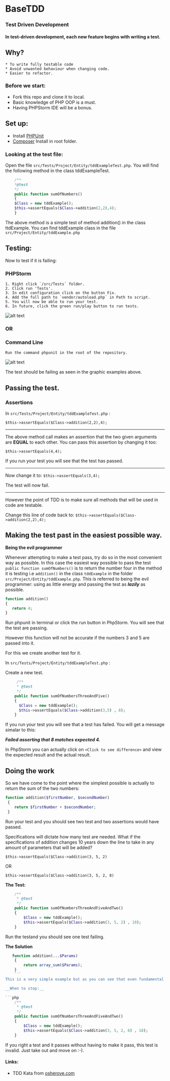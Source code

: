 # BaseTDD
### Test Driven Development
#### In test-driven development, each new feature begins with writing a test.

## Why?
    * To write fully testable code
    * Avoid unwanted behaviour when changing code.
    * Easier to refactor.
    
### Before we start:

* Fork this repo and clone it to local.
* Basic knowledge of PHP OOP is a must.
* Having PHPStorm IDE will be a bonus.

## Set up:
* Install [PHPUnit](https://phpunit.de/getting-started.html)
* [Composer](https://getcomposer.org/doc/00-intro.md) Install in root folder.

### Looking at the test file:

Open the file `src/Tests/Project/Entity/tddExampleTest.php`.
You will find the following method in the class tddExampleTest.

```php
    /**
    *@test
    */
    public function sumOfNumbers()
    {
    $Class = new tddExample();
    $this->assertEquals($Class->addition(2,2),4);
    }
```

The above method is a simple test of method addition() in the class ttdExample. 
You can find tddExample class in the file `src/Project/Entity/tddExample.php`

## Testing:
Now to test if it is failing:
### PHPStorm
    1. Right click `/src/Tests` folder.
    2. Click run 'Tests'.
    3. In edit configuration click on the button Fix.
    4. Add the full path to `vendor/autoload.php` in Path to script.
    5. You will now be able to run your test.
    6. In future, click the green run/play button to run tests. 
    
![alt text](misc/phpstorm.gif "Run tests in PHPStorm")
### OR

### Command Line
`Run the command phpunit in the root of the repository.`

![alt text](misc/phpcmd.png "phpunit tests in cmd")

The test should be failing as seen in the graphic examples above.

## Passing the test.

### Assertions
In `src/Tests/Project/Entity/tddExampleTest.php` :

`$this->assertEquals($Class->addition(2,2),4);`
___

The above method call makes an assertion that the two given arguments are __EQUAL__ to each other.
You can pass this assertion by changing it too:

`$this->assertEquals(4,4);`

If you run your test you will see that the test has passed.
___

Now change it to: `$this->assertEquals(3,4);`

The test will now fail.
___
However the point of TDD is to make sure all methods that will be used in code are testable.

Change this line of code back to: `$this->assertEquals($Class->addition(2,2),4);`

## Making the test past in the easiest possible way.

__Being the evil programmer__

Whenever attempting to make a test pass, try do so in the most convenient way as possible.
In this case the easiest way possible to pass the test `public function sumOfNumbers()` is to return the number four in the method it is testing i.e  `addition()` in the class `tddExample` in the folder `src/Project/Entity/tddExample.php`. This is referred to being the evil programmer: using as little energy and passing the test as ___lazily___ as possible.

 ```php
 function addition()
 {
    return 4;
 }
 ```

Run phpunit in terminal or click the run button in PhpStorm.
You will see that the test are passing.

However this function will not be accurate if the numbers 3 and 5 are passed into it.

For this we create another test for it.

In `src/Tests/Project/Entity/tddExampleTest.php` :

Create a new test.

```php
     /**
     * @test
     */
    public function sumOfNumbersThreeAndFive()
    {
      $Class = new tddExample();
      $this->assertEquals($Class->addition(3,5) , 8);
    }
```

If you run your test you will see that a test has failed. You will get a message simalar to this:

___Failed asserting that 8 matches expected 4.___

In PhpStorm you can actually click on  `<Click to see difference>` and view the expected result and the actual result.

## Doing the work

So we have come to the point where the simplest possible is actually to return the sum of the two numbers:


```php
function addition($firstNumber, $secondNumber)
 {
    return $firstNumber + $secondNumber;
 }
 ```

Run your test and you should see two test and two assertions would have passed.

Specifications will dictate how many test are needed. What if the specifications of addition changes 10 years down the line to take in any amount of parameters that will be added?

`$this->assertEquals($Class->addition(3, 5, 2)`

OR

`$this->assertEquals($Class->addition(3, 5, 2, 8)`

__The Test:__

```php
    /**
     * @test
     */
    public function sumOfNumbersThreeAndFiveAndTwo()
    {
        $Class = new tddExample();
        $this->assertEquals($Class->addition(3, 5, 2) , 10);
    }
```

Run the testand you should see one test failing.

__The Solution__
```php
   function addition(...$Params)
    {
        return array_sum($Params);
    }
    ```
This is a very simple example but as you can see that even fundamental changes that can be made 10 years down the line, you will have the peace of mind knowing that previous specifications won't be altered in unwanted ways.

__When to stop:__

```php
    /**
     * @test
     */
    public function sumOfNumbersThreeAndFiveAndTwo()
    {
        $Class = new tddExample();
        $this->assertEquals($Class->addition(3, 5, 2, 8) , 18);
    }
```

If you right a test and it passes without having to make it pass, this test is invalid. Just take out and move on :-).
#### Links:

* TDD Kata from [osherove.com](http://osherove.com/tdd-kata-2/)
